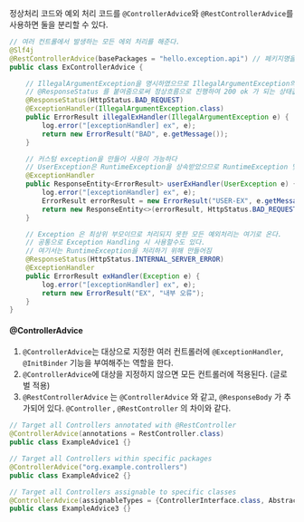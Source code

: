 정상처리 코드와 예외 처리 코드를 `@ControllerAdvice`와 `@RestControllerAdvice`를 사용하면 둘을 분리할 수 있다.

```java
// 여러 컨트롤에서 발생하는 모든 에외 처리를 해준다.
@Slf4j
@RestControllerAdvice(basePackages = "hello.exception.api") // 페키지명을 등록하여 예외를 글로벌하게 처리할수 있다.
public class ExControllerAdvice {

    // IllegalArgumentException을 명시하였으므로 IllegalArgumentException의 예외처리가 된다.
    // @ResponseStatus 를 붙여줌으로써 정상흐름으로 진행하여 200 ok 가 되는 상태값을 변경해준다.
    @ResponseStatus(HttpStatus.BAD_REQUEST)
    @ExceptionHandler(IllegalArgumentException.class)
    public ErrorResult illegalExHandler(IllegalArgumentException e) {
        log.error("[exceptionHandler] ex", e);
        return new ErrorResult("BAD", e.getMessage());
    }

    // 커스텀 exception을 만들어 사용이 가능하다
    // UserException은 RuntimeException을 상속받았으므로 RuntimeException 및 그 자식 예외로 들어오는 예외처리는 이곳에서 진행된다.
    @ExceptionHandler
    public ResponseEntity<ErrorResult> userExHandler(UserException e) {
        log.error("[exceptionHandler] ex", e);
        ErrorResult errorResult = new ErrorResult("USER-EX", e.getMessage());
        return new ResponseEntity<>(errorResult, HttpStatus.BAD_REQUEST);
    }

    // Exception 은 최상위 부모이므로 처리되지 못한 모든 예외처리는 여기로 온다.
    // 공통으로 Exception Handling 시 사용할수도 있다.
    // 여기서는 RuntimeException을 처리하기 위해 만들어짐
    @ResponseStatus(HttpStatus.INTERNAL_SERVER_ERROR)
    @ExceptionHandler
    public ErrorResult exHandler(Exception e) {
        log.error("[exceptionHandler] ex", e);
        return new ErrorResult("EX", "내부 오류");
    }
}
```

#### @ControllerAdvice

1. `@ControllerAdvice`는 대상으로 지정한 여러 컨트롤러에 `@ExceptionHandler`, `@InitBinder` 기능을 부여해주는 역할을 한다.
2. `@ControllerAdvice`에 대상을 지정하지 않으면 모든 컨트롤러에 적용된다. (글로벌 적용)
3. `@RestControllerAdvice` 는 `@ControllerAdvice` 와 같고, `@ResponseBody` 가 추가되어 있다.
   `@Controller` , `@RestController` 의 차이와 같다.

```java
// Target all Controllers annotated with @RestController
@ControllerAdvice(annotations = RestController.class)
public class ExampleAdvice1 {}

// Target all Controllers within specific packages
@ControllerAdvice("org.example.controllers")
public class ExampleAdvice2 {}

// Target all Controllers assignable to specific classes
@ControllerAdvice(assignableTypes = {ControllerInterface.class, AbstractController.class})
public class ExampleAdvice3 {}
```
